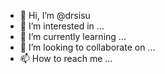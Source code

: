 - 👋 Hi, I’m @drsisu
- 👀 I’m interested in ...
- 🌱 I’m currently learning ...
- 💞️ I’m looking to collaborate on ...
- 📫 How to reach me ...

<!---
drsisu/drsisu is a ✨ special ✨ repository because its `README.md` (this file) appears on your GitHub profile.
You can click the Preview link to take a look at your changes.
--->
